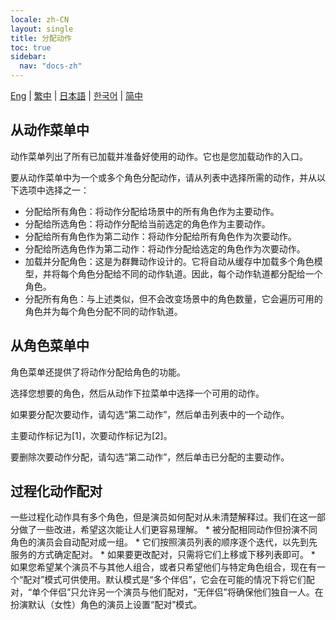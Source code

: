 ```yaml
---
locale: zh-CN
layout: single
title: 分配动作
toc: true
sidebar:
  nav: "docs-zh"
---
```

[Eng](/dancexr/features/assign_motion) | [繁中](/tw/dancexr/features/assign_motion) | [日本語](/jp/dancexr/features/assign_motion) | [한국어](/kr/dancexr/features/assign_motion) | [简中](/zh/dancexr/features/assign_motion)


## 从动作菜单中
动作菜单列出了所有已加载并准备好使用的动作。它也是您加载动作的入口。

要从动作菜单中为一个或多个角色分配动作，请从列表中选择所需的动作，并从以下选项中选择之一：
* 分配给所有角色：将动作分配给场景中的所有角色作为主要动作。
* 分配给所选角色：将动作分配给当前选定的角色作为主要动作。
* 分配给所有角色作为第二动作：将动作分配给所有角色作为次要动作。
* 分配给所选角色作为第二动作：将动作分配给选定的角色作为次要动作。
* 加载并分配角色：这是为群舞动作设计的。它将自动从缓存中加载多个角色模型，并将每个角色分配给不同的动作轨道。因此，每个动作轨道都分配给一个角色。
* 分配所有角色：与上述类似，但不会改变场景中的角色数量，它会遍历可用的角色并为每个角色分配不同的动作轨道。


## 从角色菜单中
角色菜单还提供了将动作分配给角色的功能。

选择您想要的角色，然后从动作下拉菜单中选择一个可用的动作。

如果要分配次要动作，请勾选“第二动作”，然后单击列表中的一个动作。

主要动作标记为[1]，次要动作标记为[2]。

要删除次要动作分配，请勾选“第二动作”，然后单击已分配的主要动作。


## 过程化动作配对
一些过程化动作具有多个角色，但是演员如何配对从未清楚解释过。我们在这一部分做了一些改进，希望这次能让人们更容易理解。
    * 被分配相同动作但扮演不同角色的演员会自动配对成一组。
    * 它们按照演员列表的顺序逐个迭代，以先到先服务的方式确定配对。
    * 如果要更改配对，只需将它们上移或下移列表即可。
    * 如果您希望某个演员不与其他人组合，或者只希望他们与特定角色组合，现在有一个“配对”模式可供使用。默认模式是“多个伴侣”，它会在可能的情况下将它们配对，“单个伴侣”只允许另一个演员与他们配对，“无伴侣”将确保他们独自一人。在扮演默认（女性）角色的演员上设置“配对”模式。